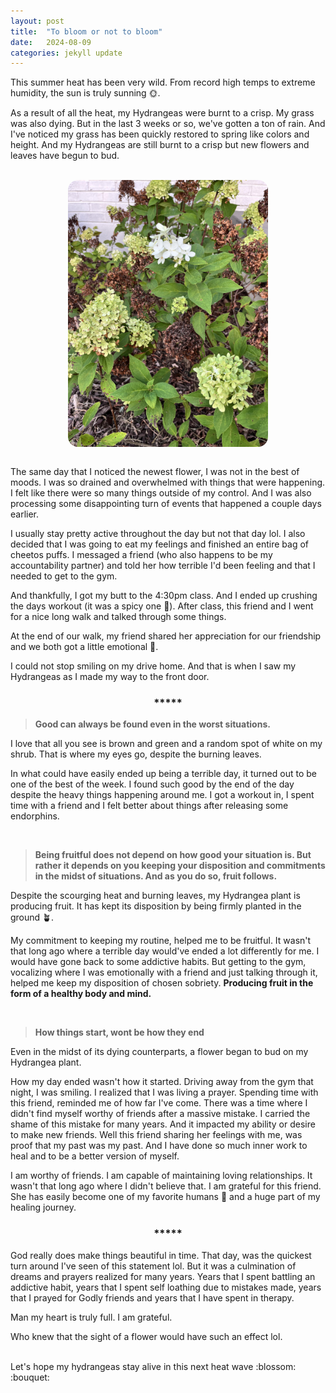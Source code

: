 ```yaml
---
layout: post
title:  "To bloom or not to bloom"
date:   2024-08-09
categories: jekyll update
--- 
```


This summer heat has been very wild. From record high temps to extreme humidity, the sun is truly sunning :sun_with_face:.

As a result of all the heat, my Hydrangeas were burnt to a crisp. My grass was also dying. But in the last 3 weeks or so, we've gotten a ton of rain. And I've noticed my grass has been quickly restored to spring like colors and height. And my Hydrangeas are still burnt to a crisp but new flowers and leaves have begun to bud. 

<br>
<div style="display: flex; justify-content: center; flex-direction:column; width: 100%">
  <img src="/assets/hydrangeas.jpg" alt="timeout gif" style="width: 20rem; display: flex; border-radius: 1rem; align-self: center; ">
</div>
<br>

The same day that I noticed the newest flower, I was not in the best of moods. I was so drained and overwhelmed with things that were happening. I felt like there were so many things outside of my control. And I was also processing some disappointing turn of events that happened a couple days earlier.

I usually stay pretty active throughout the day but not that day lol. I also decided that I was going to eat my feelings and finished an entire bag of cheetos puffs. I messaged a friend (who also happens to be my accountability partner) and told her how terrible I'd been feeling and that I needed to get to the gym.

And thankfully, I got my butt to the 4:30pm class. And I ended up crushing the days workout (it was a spicy one :hot_face:). After class, this friend and I went for a nice long walk and talked through some things. 

At the end of our walk, my friend shared her appreciation for our friendship and we both got a little emotional :smiling_face_with_tear:.

I could not stop smiling on my drive home. And that is when I saw my Hydrangeas as I made my way to the front door. 

<h3 style="display: flex; justify-content: center;">*****</h3>


> **Good can always be found even in the worst situations.**

I love that all you see is brown and green and a random spot of white on my shrub. That is where my eyes go, despite the burning leaves.

In what could have easily ended up being a terrible day, it turned out to be one of the best of the week. I found such good by the end of the day despite the heavy things happening around me. I got a workout in, I spent time with a friend and I felt better about things after releasing some endorphins. 

<br>

> **Being fruitful does not depend on how good your situation is. But rather it depends on you keeping your disposition and commitments in the midst of situations. And as you do so, fruit follows.**

Despite the scourging heat and burning leaves, my Hydrangea plant is producing fruit. It has kept its disposition by being firmly planted in the ground :potted_plant:.

My commitment to keeping my routine, helped me to be fruitful. It wasn't that long ago where a terrible day would've ended a lot differently for me. I would have gone back to some addictive habits. But getting to the gym, vocalizing where I was emotionally with a friend and  just talking through it, helped me keep my disposition of chosen sobriety. **Producing fruit in the form of a healthy body and mind.**

 <br>

> **How things start, wont be how they end**

Even in the midst of its dying counterparts, a flower began to bud on my Hydrangea plant. 

How my day ended wasn't how it started. Driving away from the gym that night, I was smiling. I realized that I was living a prayer.  Spending time with this friend, reminded me of how far I've come. There was a time where I didn't find myself worthy of friends after a massive mistake. I carried the shame of this mistake for many years. And it impacted my ability or desire to make new friends. Well this friend sharing her feelings with me, was proof that my past was my past. And I have done so much inner work to heal and to be a better version of myself. 

I am worthy of friends. I am capable of maintaining loving relationships. It wasn't that long ago where I didn't believe that. I am grateful for this friend. She has easily become one of my favorite humans :brown_heart: and a huge part of my healing journey. 



<h3 style="display: flex; justify-content: center;">*****</h3>


God really does make things beautiful in time. That day, was the quickest turn around I've seen of this statement lol. But it was a culmination of dreams and prayers realized for many years. Years that I spent battling an addictive habit, years that I spent self loathing due to mistakes made, years that I prayed for Godly friends and years that I have spent in therapy. 

Man my heart is truly full. I am grateful. 

Who knew that the sight of a flower would have such an effect lol. 

<br>
Let's hope my hydrangeas stay alive in this next heat wave :blossom:	:bouquet: